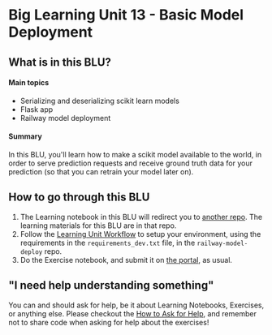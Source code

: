 # Big Learning Unit 13 - Basic Model Deployment

## What is in this BLU?

#### Main topics

- Serializing and deserializing scikit learn models
- Flask app
- Railway model deployment

#### Summary

In this BLU, you'll learn how to make a scikit model available to the world, in order to serve prediction requests and receive ground truth data for your prediction (so that you can retrain your model later on).


## How to go through this BLU

1. The Learning notebook in this BLU will redirect you to [another repo](https://github.com/LDSSA/railway-model-deploy). The learning materials for this BLU are in that repo.
1. Follow the [Learning Unit Workflow](https://github.com/LDSSA/batch6-students#learning-unit-workflow) to setup your environment, using the requirements in the `requirements_dev.txt` file, in the `railway-model-deploy` repo.
1. Do the Exercise notebook, and submit it on [the portal](https://portal.lisbondatascience.org), as usual.


## "I need help understanding something"

You can and should ask for help, be it about Learning Notebooks, Exercises, or anything else. Please checkout the [How to Ask for Help](https://ldssa.github.io/wiki/Starters%20Academy%20(LDSSA)/How-to-ask-for-and-give-help/), and remember not to share code when asking for help about the exercises!